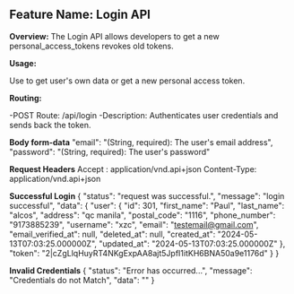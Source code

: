 ## Feature Name: Login API

**Overview:**
The Login API allows developers to get a new personal_access_tokens revokes old tokens.

**Usage:**

Use to get user's own data or get a new personal access token.

**Routing:**

-POST Route: /api/login
-Description: Authenticates user credentials and sends back the token.

**Body form-data**
"email": "(String, required): The user's email address",
"password": "(String, required): The user's password"

**Request Headers**
Accept : application/vnd.api+json
Content-Type: application/vnd.api+json

**Successful Login**
{
"status": "request was successful.",
"message": "login successful",
"data": {
"user": {
"id": 301,
"first_name": "Paul",
"last_name": "alcos",
"address": "qc manila",
"postal_code": "1116",
"phone_number": "9173885239",
"username": "xzc",
"email": "testemail@gmail.com",
"email_verified_at": null,
"deleted_at": null,
"created_at": "2024-05-13T07:03:25.000000Z",
"updated_at": "2024-05-13T07:03:25.000000Z"
},
"token": "2|cZgLlqHuyRT4NKgExpAA8ajt5JpfI1itKH6BNA50a9e1176d"
}
}

**Invalid Credentials**
{
"status": "Error has occurred...",
"message": "Credentials do not Match",
"data": ""
}
